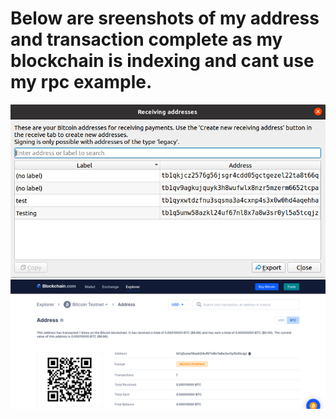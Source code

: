 # Below are sreenshots of my address and transaction complete as my blockchain is indexing and cant use my rpc example.

![Address](Address.png)
![Transaction](Transaction.png)